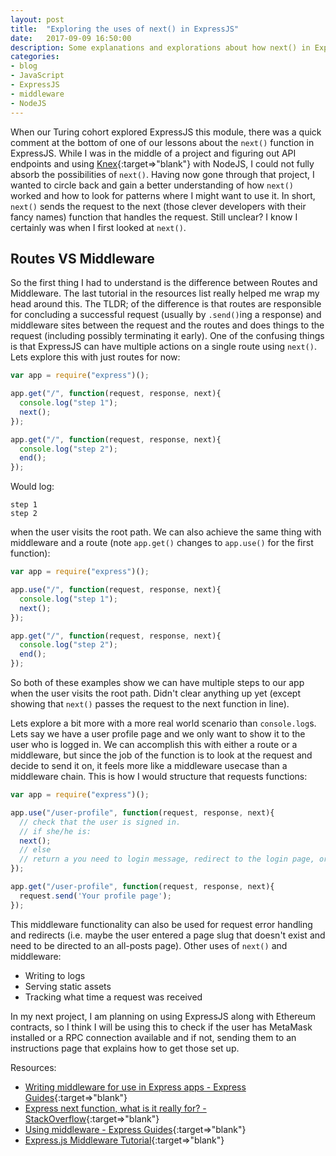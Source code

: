 ```yaml
---
layout: post
title:  "Exploring the uses of next() in ExpressJS"
date:   2017-09-09 16:50:00
description: Some explanations and explorations about how next() in ExpressJS middleware can be helpful.
categories:
- blog
- JavaScript
- ExpressJS
- middleware
- NodeJS
---
```


When our Turing cohort explored ExpressJS this module, there was a quick comment at the bottom of one of our lessons about the `next()` function in ExpressJS. While I was in the middle of a project and figuring out API endpoints and using [Knex](http://knexjs.org/){:target=>"blank"} with NodeJS, I could not fully absorb the possibilities of `next()`.  Having now gone through that project, I wanted to circle back and gain a better understanding of how `next()` worked and how to look for patterns where I might want to use it.  In short, `next()` sends the request to the next (those clever developers with their fancy names) function that handles the request. Still unclear?  I know I certainly was when I first looked at `next()`.

## Routes VS Middleware
So the first thing I had to understand is the difference between Routes and Middleware.  The last tutorial in the resources list really helped me wrap my head around this.  The TLDR; of the difference is that routes are responsible for concluding a successful request (usually by `.send()`ing a response) and middleware sites between the request and the routes and does things to the request (including possibly terminating it early).  One of the confusing things is that ExpressJS can have multiple actions on a single route using `next()`. Lets explore this with just routes for now:

```javascript
var app = require("express")();

app.get("/", function(request, response, next){
  console.log("step 1");
  next();
});

app.get("/", function(request, response, next){
  console.log("step 2");
  end();
});
```

Would log:
```
step 1
step 2
```
when the user visits the root path.  We can also achieve the same thing with middleware and a route (note `app.get()` changes to `app.use()` for the first function):

```javascript
var app = require("express")();

app.use("/", function(request, response, next){
  console.log("step 1");
  next();
});

app.get("/", function(request, response, next){
  console.log("step 2");
  end();
});
```

So both of these examples show we can have multiple steps to our app when the user visits the root path.  Didn't clear anything up yet (except showing that `next()` passes the request to the next function in line).

Lets explore a bit more with a more real world scenario than `console.log`s.  Lets say we have a user profile page and we only want to show it to the user who is logged in.  We can accomplish this with either a route or a middleware, but since the job of the function is to look at the request and decide to send it on, it feels more like a middleware usecase than a middleware chain.  This is how I would structure that requests functions:

```javascript
var app = require("express")();

app.use("/user-profile", function(request, response, next){
  // check that the user is signed in.
  // if she/he is:
  next();
  // else
  // return a you need to login message, redirect to the login page, or just send her/him a 404
});

app.get("/user-profile", function(request, response, next){
  request.send('Your profile page');
});
```

This middleware functionality can also be used for request error handling and redirects (i.e. maybe the user entered a page slug that doesn't exist and need to be directed to an all-posts page).
Other uses of `next()` and middleware:
* Writing to logs
* Serving static assets
* Tracking what time a request was received

In my next project, I am planning on using ExpressJS along with Ethereum contracts, so I think I will be using this to check if the user has MetaMask installed or a RPC connection available and if not, sending them to an instructions page that explains how to get those set up.


Resources:
- [Writing middleware for use in Express apps - Express Guides](https://expressjs.com/en/guide/writing-middleware.html){:target=>"blank"}
- [Express next function, what is it really for? - StackOverflow](https://stackoverflow.com/questions/13133071/express-next-function-what-is-it-really-for){:target=>"blank"}
- [Using middleware - Express Guides](https://expressjs.com/en/guide/using-middleware.html){:target=>"blank"}
- [Express.js Middleware Tutorial](http://qnimate.com/express-js-middleware-tutorial/){:target=>"blank"}